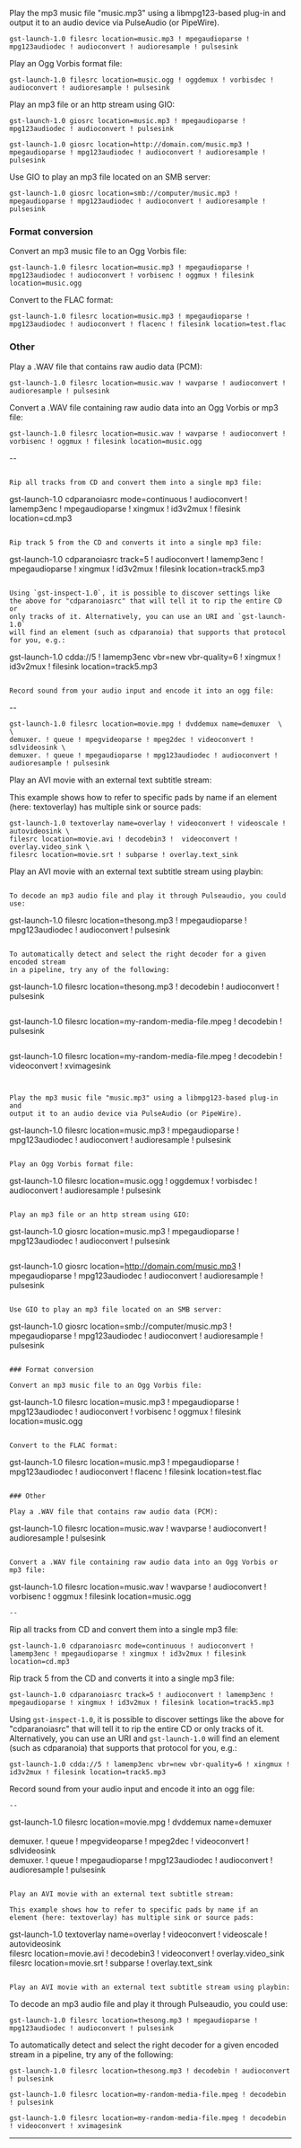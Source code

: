 
Play the mp3 music file "music.mp3" using a libmpg123-based plug-in and
output it to an audio device via PulseAudio (or PipeWire).

```
gst-launch-1.0 filesrc location=music.mp3 ! mpegaudioparse ! mpg123audiodec ! audioconvert ! audioresample ! pulsesink
```

Play an Ogg Vorbis format file:

```
gst-launch-1.0 filesrc location=music.ogg ! oggdemux ! vorbisdec ! audioconvert ! audioresample ! pulsesink
```

Play an mp3 file or an http stream using GIO:

```
gst-launch-1.0 giosrc location=music.mp3 ! mpegaudioparse ! mpg123audiodec ! audioconvert ! pulsesink
```

```
gst-launch-1.0 giosrc location=http://domain.com/music.mp3 ! mpegaudioparse ! mpg123audiodec ! audioconvert ! audioresample ! pulsesink
```

Use GIO to play an mp3 file located on an SMB server:

```
gst-launch-1.0 giosrc location=smb://computer/music.mp3 ! mpegaudioparse ! mpg123audiodec ! audioconvert ! audioresample ! pulsesink
```

### Format conversion

Convert an mp3 music file to an Ogg Vorbis file:

```
gst-launch-1.0 filesrc location=music.mp3 ! mpegaudioparse ! mpg123audiodec ! audioconvert ! vorbisenc ! oggmux ! filesink location=music.ogg
```

Convert to the FLAC format:

```
gst-launch-1.0 filesrc location=music.mp3 ! mpegaudioparse ! mpg123audiodec ! audioconvert ! flacenc ! filesink location=test.flac
```

### Other

Play a .WAV file that contains raw audio data (PCM):

```
gst-launch-1.0 filesrc location=music.wav ! wavparse ! audioconvert ! audioresample ! pulsesink
```

Convert a .WAV file containing raw audio data into an Ogg Vorbis or mp3 file:

```
gst-launch-1.0 filesrc location=music.wav ! wavparse ! audioconvert ! vorbisenc ! oggmux ! filesink location=music.ogg
```
--
```

Rip all tracks from CD and convert them into a single mp3 file:

```
gst-launch-1.0 cdparanoiasrc mode=continuous ! audioconvert ! lamemp3enc ! mpegaudioparse ! xingmux ! id3v2mux ! filesink location=cd.mp3
```

Rip track 5 from the CD and converts it into a single mp3 file:

```
gst-launch-1.0 cdparanoiasrc track=5 ! audioconvert ! lamemp3enc ! mpegaudioparse ! xingmux ! id3v2mux ! filesink location=track5.mp3
```

Using `gst-inspect-1.0`, it is possible to discover settings like
the above for "cdparanoiasrc" that will tell it to rip the entire CD or
only tracks of it. Alternatively, you can use an URI and `gst-launch-1.0`
will find an element (such as cdparanoia) that supports that protocol
for you, e.g.:

```
gst-launch-1.0 cdda://5 ! lamemp3enc vbr=new vbr-quality=6 ! xingmux ! id3v2mux ! filesink location=track5.mp3
```

Record sound from your audio input and encode it into an ogg file:

```
--

```
gst-launch-1.0 filesrc location=movie.mpg ! dvddemux name=demuxer  \
\
demuxer. ! queue ! mpegvideoparse ! mpeg2dec ! videoconvert ! sdlvideosink \
demuxer. ! queue ! mpegaudioparse ! mpg123audiodec ! audioconvert ! audioresample ! pulsesink
```

Play an AVI movie with an external text subtitle stream:

This example shows how to refer to specific pads by name if an
element (here: textoverlay) has multiple sink or source pads:

```
gst-launch-1.0 textoverlay name=overlay ! videoconvert ! videoscale ! autovideosink \
filesrc location=movie.avi ! decodebin3 !  videoconvert ! overlay.video_sink \
filesrc location=movie.srt ! subparse ! overlay.text_sink
```

Play an AVI movie with an external text subtitle stream using playbin:

```

To decode an mp3 audio file and play it through Pulseaudio, you could use:

```
gst-launch-1.0 filesrc location=thesong.mp3 ! mpegaudioparse ! mpg123audiodec ! audioconvert ! pulsesink
```

To automatically detect and select the right decoder for a given encoded stream
in a pipeline, try any of the following:

```
gst-launch-1.0 filesrc location=thesong.mp3 ! decodebin ! audioconvert ! pulsesink
```
```
gst-launch-1.0 filesrc location=my-random-media-file.mpeg ! decodebin ! pulsesink
```
```
gst-launch-1.0 filesrc location=my-random-media-file.mpeg ! decodebin ! videoconvert ! xvimagesink
```


Play the mp3 music file "music.mp3" using a libmpg123-based plug-in and
output it to an audio device via PulseAudio (or PipeWire).

```
gst-launch-1.0 filesrc location=music.mp3 ! mpegaudioparse ! mpg123audiodec ! audioconvert ! audioresample ! pulsesink
```

Play an Ogg Vorbis format file:

```
gst-launch-1.0 filesrc location=music.ogg ! oggdemux ! vorbisdec ! audioconvert ! audioresample ! pulsesink
```

Play an mp3 file or an http stream using GIO:

```
gst-launch-1.0 giosrc location=music.mp3 ! mpegaudioparse ! mpg123audiodec ! audioconvert ! pulsesink
```

```
gst-launch-1.0 giosrc location=http://domain.com/music.mp3 ! mpegaudioparse ! mpg123audiodec ! audioconvert ! audioresample ! pulsesink
```

Use GIO to play an mp3 file located on an SMB server:

```
gst-launch-1.0 giosrc location=smb://computer/music.mp3 ! mpegaudioparse ! mpg123audiodec ! audioconvert ! audioresample ! pulsesink
```

### Format conversion

Convert an mp3 music file to an Ogg Vorbis file:

```
gst-launch-1.0 filesrc location=music.mp3 ! mpegaudioparse ! mpg123audiodec ! audioconvert ! vorbisenc ! oggmux ! filesink location=music.ogg
```

Convert to the FLAC format:

```
gst-launch-1.0 filesrc location=music.mp3 ! mpegaudioparse ! mpg123audiodec ! audioconvert ! flacenc ! filesink location=test.flac
```

### Other

Play a .WAV file that contains raw audio data (PCM):

```
gst-launch-1.0 filesrc location=music.wav ! wavparse ! audioconvert ! audioresample ! pulsesink
```

Convert a .WAV file containing raw audio data into an Ogg Vorbis or mp3 file:

```
gst-launch-1.0 filesrc location=music.wav ! wavparse ! audioconvert ! vorbisenc ! oggmux ! filesink location=music.ogg
```
--
```

Rip all tracks from CD and convert them into a single mp3 file:

```
gst-launch-1.0 cdparanoiasrc mode=continuous ! audioconvert ! lamemp3enc ! mpegaudioparse ! xingmux ! id3v2mux ! filesink location=cd.mp3
```

Rip track 5 from the CD and converts it into a single mp3 file:

```
gst-launch-1.0 cdparanoiasrc track=5 ! audioconvert ! lamemp3enc ! mpegaudioparse ! xingmux ! id3v2mux ! filesink location=track5.mp3
```

Using `gst-inspect-1.0`, it is possible to discover settings like
the above for "cdparanoiasrc" that will tell it to rip the entire CD or
only tracks of it. Alternatively, you can use an URI and `gst-launch-1.0`
will find an element (such as cdparanoia) that supports that protocol
for you, e.g.:

```
gst-launch-1.0 cdda://5 ! lamemp3enc vbr=new vbr-quality=6 ! xingmux ! id3v2mux ! filesink location=track5.mp3
```

Record sound from your audio input and encode it into an ogg file:

```
--

```
gst-launch-1.0 filesrc location=movie.mpg ! dvddemux name=demuxer  \
\
demuxer. ! queue ! mpegvideoparse ! mpeg2dec ! videoconvert ! sdlvideosink \
demuxer. ! queue ! mpegaudioparse ! mpg123audiodec ! audioconvert ! audioresample ! pulsesink
```

Play an AVI movie with an external text subtitle stream:

This example shows how to refer to specific pads by name if an
element (here: textoverlay) has multiple sink or source pads:

```
gst-launch-1.0 textoverlay name=overlay ! videoconvert ! videoscale ! autovideosink \
filesrc location=movie.avi ! decodebin3 !  videoconvert ! overlay.video_sink \
filesrc location=movie.srt ! subparse ! overlay.text_sink
```

Play an AVI movie with an external text subtitle stream using playbin:

```

To decode an mp3 audio file and play it through Pulseaudio, you could use:

```
gst-launch-1.0 filesrc location=thesong.mp3 ! mpegaudioparse ! mpg123audiodec ! audioconvert ! pulsesink
```

To automatically detect and select the right decoder for a given encoded stream
in a pipeline, try any of the following:

```
gst-launch-1.0 filesrc location=thesong.mp3 ! decodebin ! audioconvert ! pulsesink
```
```
gst-launch-1.0 filesrc location=my-random-media-file.mpeg ! decodebin ! pulsesink
```
```
gst-launch-1.0 filesrc location=my-random-media-file.mpeg ! decodebin ! videoconvert ! xvimagesink
```


---


